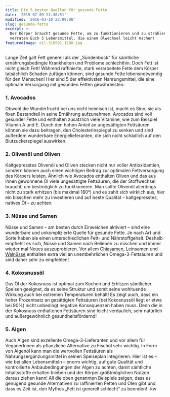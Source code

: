 ```yaml
---
title: Die 5 besten Quellen für gesunde Fette
date: '2015-07-09 21:30:51'
modified: '2016-03-10 22:09:00'
slug: gesunde-fette
excerpt: >-
  Der Körper braucht gesunde Fette, um zu funktionieren und zu strahlen! Wir
  verraten Euch 5 Lebensmittel, die einen Ölwechsel leicht machen!
featuredImage: oil-316591_1280.jpg
---
```


Lange Zeit galt Fett generell als der „Sündenbock“ für sämtliche ernährungsbedingte Krankheiten und Probleme schlechthin. Doch Fett ist nicht gleich Fett! Während raffinierte, stark verarbeitete Fette dem Körper tatsächlich Schaden zufügen können, sind gesunde Fette lebensnotwendig für den Menschen! Hier sind 5 der effektivsten Nahrungsmittel, die eine optimale Versorgung mit gesunden Fetten gewährleisten:

### 1\. Avocados

Obwohl die Wunderfrucht bei uns nicht heimisch ist, macht es Sinn, sie als fixen Bestandteil in seine Ernährung aufzunehmen. Avocados sind voll gesunder Fette und enthalten zusätzlich viele Vitamine, wie zum Beispiel Vitamin A und E. Durch den hohen Anteil an ungesättigten Fettsäuren können sie dazu beitragen, den Cholesterinspiegel zu senken und sind außerdem wunderbare Energielieferanten, die sich nicht schädlich auf den Blutzuckerspiegel auswirken.

### 2\. Olivenöl und Oliven

Kaltgepresstes Olivenöl und Oliven stecken nicht nur voller Antioxidantien, sondern können auch einen wichtigen Beitrag zur optimalen Fettversorgung des Körpers leisten. Ähnlich wie Avocados enthalten Oliven und das aus ihnen gewonnene Öl viele ungesättigte Fettsäuren, die der Stoffwechsel braucht, um bestmöglich zu funktionieren. Man sollte Olivenöl allerdings nicht zu stark erhitzen (bis maximal 180°) und es zahlt sich wirklich aus, hier ein bisschen mehr zu investieren und auf beste Qualität – kaltgepresstes, natives Öl – zu achten.

### 3\. Nüsse und Samen

Nüsse und Samen – am besten durch Einweichen aktiviert – sind eine wunderbare und unkomplizierte Quelle für gesunde Fette. Je nach Art und Sorte haben sie einen unterschiedlichen Fett- und Nährstoffgehalt. Deshalb empfiehlt es sich, Nüsse und Samen nach Belieben zu mischen und immer wieder mal Neues auszuprobieren. Vor allem [Chiasamen](https://www.veganblatt.com/chia-samen), Leinsamen und [Walnüsse](https://www.veganblatt.com/heimische-superfoods-walnuesse) enthalten extra viel an unentbehrlichen Omega-3-Fettsäuren und sind daher sehr zu empfehlen!

### 4\. Kokosnussöl

Das Öl der Kokosnuss ist optimal zum Kochen und Erhitzen sämtlicher Speisen geeignet, da es seine Struktur und somit seine wohltuende Wirkung auch bei extremen Temperaturen behält! Es zeigt auch, dass ein hoher Prozentsatz an gesättigten Fettsäuren (bei Kokosnussöl liegt er etwa bei 90%) nicht unbedingt negative Konsequenzen haben muss. Denn die in der Kokosnuss enthaltenen Fettsäuren sind leicht verdaulich, sehr natürlich und außergewöhnlich gesundheitsfördernd!

### 5\. Algen

Auch Algen sind exzellente Omega-3-Lieferanten und vor allem für VeganerInnen als pflanzliche Alternative zu Fischöl sehr wichtig. In Form von Algenöl kann man die wertvollen Fettsäuren als Nahrungsergänzungsmittel in seinen Speiseplan integrieren. Hier ist es – wie bei allen Lebensmitteln – enorm wichtig, auf gute Qualität und kontrollierte Anbaubedingungen der Algen zu achten, damit sämtliche Inhaltsstoffe erhalten bleiben und der Körper größtmöglichen Nutzen daraus ziehen kann! All die oben genannten Beispiele zeigen, dass es genügend gesunde Alternativen zu raffinierten Fetten und Ölen gibt und dass es Zeit ist, den Mythos „Fett ist generell schlecht“ zu beenden! [<!-- Image removed (no copyright): Leinsamen-640x400.jpg -->](https://www.veganblatt.com/i/Leinsamen.jpg) -kw
